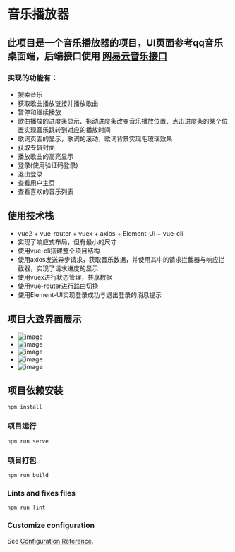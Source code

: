 # 音乐播放器
## 此项目是一个音乐播放器的项目，UI页面参考qq音乐桌面端，后端接口使用 [网易云音乐接口](https://neteasecloudmusicapi.vercel.app/#/)
 ### 实现的功能有：
- 搜索音乐
- 获取歌曲播放链接并播放歌曲
- 暂停和继续播放
- 歌曲播放的进度条显示、拖动进度条改变音乐播放位置、点击进度条的某个位置实现音乐跳转到对应的播放时间
- 歌词页面的显示，歌词的滚动，歌词背景实现毛玻璃效果
- 获取专辑封面
- 播放歌曲的高亮显示
- 登录(使用验证码登录)
- 退出登录
- 查看用户主页
- 查看喜欢的音乐列表
## 使用技术栈
- vue2 + vue-router + vuex + axios + Element-UI + vue-cli
- 实现了响应式布局，但有最小的尺寸
- 使用vue-cli搭建整个项目结构
- 使用axios发送异步请求，获取音乐数据，并使用其中的请求拦截器与响应拦截器，实现了请求进度的显示
- 使用vuex进行状态管理，共享数据
- 使用vue-router进行路由切换
- 使用Element-UI实现登录成功与退出登录的消息提示
## 项目大致界面展示
- ![image](https://user-images.githubusercontent.com/61072719/184310474-217b4503-425f-47ba-bcc0-0fc8227883b7.png)
- ![image](https://user-images.githubusercontent.com/61072719/184310679-8f47fac5-ff0d-4d2d-93af-5180550617cc.png)
- ![image](https://user-images.githubusercontent.com/61072719/184310720-fc527e50-1817-42a4-a802-d793a4bb462a.png)
- ![image](https://user-images.githubusercontent.com/61072719/184315131-4cb61a7d-5188-4050-89af-484298796904.png)
- ![image](https://user-images.githubusercontent.com/61072719/184315245-5c67c8df-c1c5-48da-a14a-84cb86186564.png)

## 项目依赖安装
```
npm install
```

### 项目运行
```
npm run serve
```

### 项目打包
```
npm run build
```

### Lints and fixes files
```
npm run lint
```

### Customize configuration
See [Configuration Reference](https://cli.vuejs.org/config/).
